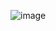 ![image](https://user-images.githubusercontent.com/104709795/180586665-cc89f213-a5d6-4706-a1b3-dac1be057014.png)

